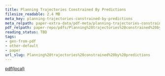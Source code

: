 ```yaml
---
title: Planning Trajectories Constrained By Predictions
filesize_readable: 2.4 MB
meta_key: planning-trajectories-constrained-by-predictions
meta_relpath: paper-extra-data/pdf-meta/planning-trajectories-constrained-by-predictions.yaml
pdf_relpath: paper-repo/pdfs/Planning%20trajectories%20constrained%20by%20predictions.pdf
reading_status: TBD
tags:
- gen-from-pdf
- other-default
- paper
url_slug: Planning%20trajectories%20constrained%20by%20predictions
---
```


[pdf(local)](../../paper-repo/pdfs/Planning%20trajectories%20constrained%20by%20predictions.pdf)
